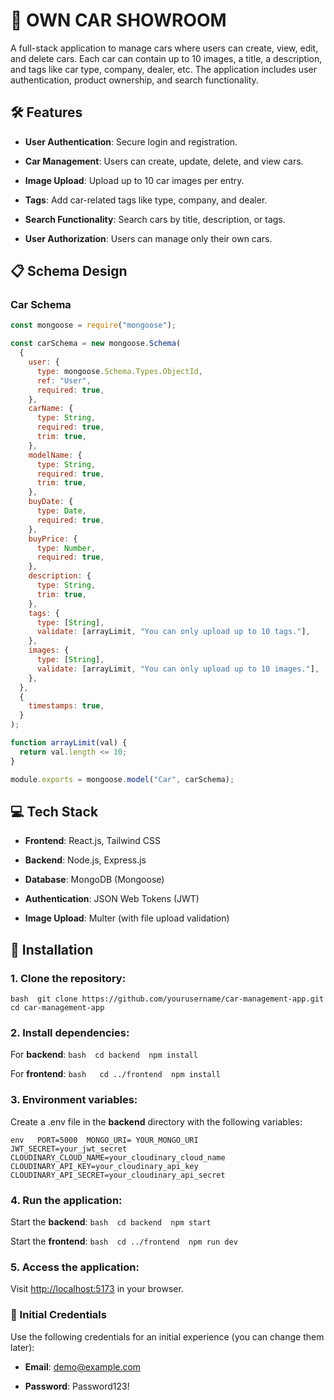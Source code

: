 🚗 OWN CAR SHOWROOM
===================

A full-stack application to manage cars where users can create, view, edit, and delete cars. Each car can contain up to 10 images, a title, a description, and tags like car type, company, dealer, etc. The application includes user authentication, product ownership, and search functionality.

🛠 Features
-----------

*   **User Authentication**: Secure login and registration.
    
*   **Car Management**: Users can create, update, delete, and view cars.
    
*   **Image Upload**: Upload up to 10 car images per entry.
    
*   **Tags**: Add car-related tags like type, company, and dealer.
    
*   **Search Functionality**: Search cars by title, description, or tags.
    
*   **User Authorization**: Users can manage only their own cars.
    

📋 Schema Design
----------------

### Car Schema
```javascript
const mongoose = require("mongoose");

const carSchema = new mongoose.Schema(
  {
    user: {
      type: mongoose.Schema.Types.ObjectId,
      ref: "User",
      required: true,
    },
    carName: {
      type: String,
      required: true,
      trim: true,
    },
    modelName: {
      type: String,
      required: true,
      trim: true,
    },
    buyDate: {
      type: Date,
      required: true,
    },
    buyPrice: {
      type: Number,
      required: true,
    },
    description: {
      type: String,
      trim: true,
    },
    tags: {
      type: [String],
      validate: [arrayLimit, "You can only upload up to 10 tags."],
    },
    images: {
      type: [String],
      validate: [arrayLimit, "You can only upload up to 10 images."],
    },
  },
  {
    timestamps: true,
  }
);

function arrayLimit(val) {
  return val.length <= 10;
}

module.exports = mongoose.model("Car", carSchema);

```


💻 Tech Stack
-------------

*   **Frontend**: React.js, Tailwind CSS
    
*   **Backend**: Node.js, Express.js
    
*   **Database**: MongoDB (Mongoose)
    
*   **Authentication**: JSON Web Tokens (JWT)
    
*   **Image Upload**: Multer (with file upload validation)
    

🚀 Installation
---------------

### 1\. Clone the repository:
` bash  git clone https://github.com/yourusername/car-management-app.git  cd car-management-app   `

### 2\. Install dependencies:

For **backend**:
` bash  cd backend  npm install   `

For **frontend**:
` bash   cd ../frontend  npm install   `

### 3\. Environment variables:

Create a .env file in the **backend** directory with the following variables:

` env  
PORT=5000  MONGO_URI= YOUR_MONGO_URI  
JWT_SECRET=your_jwt_secret  
CLOUDINARY_CLOUD_NAME=your_cloudinary_cloud_name  
CLOUDINARY_API_KEY=your_cloudinary_api_key  
CLOUDINARY_API_SECRET=your_cloudinary_api_secret   `

### 4\. Run the application:

Start the **backend**:
` bash  cd backend  npm start   `

Start the **frontend**:
` bash  cd ../frontend  npm run dev   `

### 5\. Access the application:

Visit [http://localhost:5173](http://localhost:5173) in your browser.

### 🔑 Initial Credentials

Use the following credentials for an initial experience (you can change them later):

*   **Email**: demo@example.com
    
*   **Password**: Password123!
